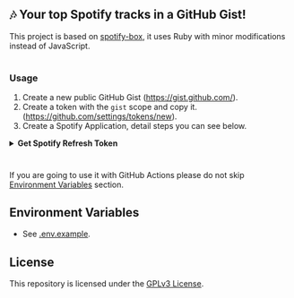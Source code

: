 ## 🎶 Your top Spotify tracks in a GitHub Gist!

This project is based on [spotify-box](https://github.com/izayl/spotify-box), it uses Ruby with minor modifications instead of JavaScript.

#

### Usage

1. Create a new public GitHub Gist (<https://gist.github.com/>).
2. Create a token with the `gist` scope and copy it. (<https://github.com/settings/tokens/new>).
3. Create a Spotify Application, detail steps you can see below.

<details><summary><strong>Get Spotify Refresh Token</strong></summary>
<p>

### 1. Create new Spotify Application

- Visit [https://developer.spotify.com/dashboard/applications](https://developer.spotify.com/dashboard/applications) and create a new application, after creating your app, you will get your Client ID & Client Secret.

- Then click `EDIT SETTINGS` Button, add `http://localhost:3000` to Redirect URIs.

### 2. Get Authorization Code

- Visit following URL after replacing `$CLIENT_ID` with yours.

```
https://accounts.spotify.com/en/authorize?client_id=$CLIENT_ID&response_type=code&redirect_uri=http:%2F%2Flocalhost:3000&scope=user-read-currently-playing%20user-top-read
```

- Agree to this application to access your info, after that your will be redirect to a new page.
- **URL:** `http://localhost:3000?code=$CODE`, the `$CODE` is your Authorization Code, it will be used to generate access_token at next step.

### 3. Get Access Token

- Use the `$CLIENT_ID` and `$CLIENT_SECRET` from step 1, `$CODE` from step 2 to replace the shell command below.

```sh
curl -d client_id=$CLIENT_ID -d client_secret=$CLIENT_SECRET -d grant_type=authorization_code -d code=$CODE -d redirect_uri=http://localhost:3000 https://accounts.spotify.com/api/token
```

- After that run it at your terminal, you'll get your `$REFRESH_TOKEN`. The output will be like this:

```json
{
  "access_token": "BQBi-jz.....yCVzcl",
  "token_type": "Bearer",
  "expires_in": 3600,
  "refresh_token": "AQCBvdy70gtKvnrVIxe...",
  "scope": "user-read-currently-playing user-top-read"
}
```

- If the response didn't return refresh_token, back to step 2 and retry.

</p>
</details>

#

If you are going to use it with GitHub Actions please do not skip [Environment Variables](#environment-variables) section.

## Environment Variables

- See [.env.example](.env.example).

## License

This repository is licensed under the [GPLv3 License](LICENSE.md).
